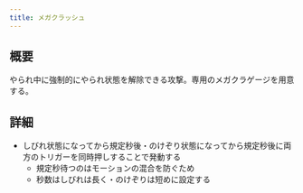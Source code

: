 ```yaml
---
title: メガクラッシュ
---
```


## 概要
やられ中に強制的にやられ状態を解除できる攻撃。専用のメガクラゲージを用意する。

## 詳細
* しびれ状態になってから規定秒後・のけぞり状態になってから規定秒後に両方のトリガーを同時押しすることで発動する
    * 規定秒待つのはモーションの混合を防ぐため
    * 秒数はしびれは長く・のけぞりは短めに設定する